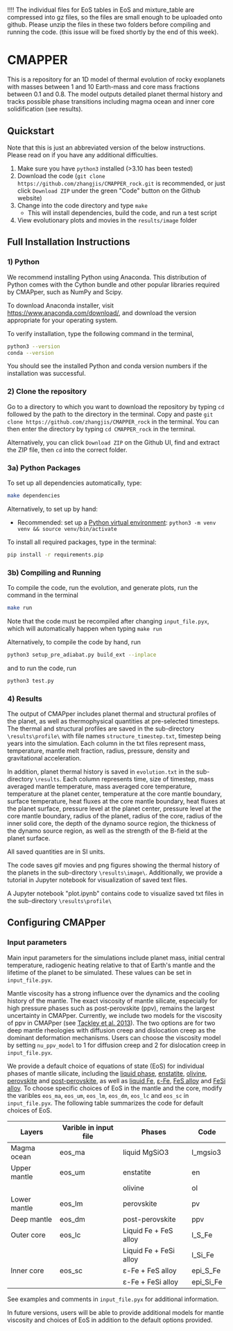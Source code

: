 #
!!!! The individual files for EoS tables in EoS and mixture_table are compressed into gz files, so the files are small enough to be uploaded onto github. Please unzip the files in these two folders before compiling and running the code. (this issue will be fixed shortly by the end of this week).

# CMAPPER

This is a repository for an 1D model of thermal evolution of rocky exoplanets
with masses between 1 and 10 Earth-mass and core mass fractions between 0.1 and
0.8. The model outputs detailed planet thermal history and tracks possible phase
transitions including magma ocean and inner core solidification (see results).

## Quickstart

Note that this is just an abbreviated version of the below instructions. Please
read on if you have any additional difficulties.

1) Make sure you have `python3` installed (>3.10 has been tested)
2) Download the code (`git clone https://github.com/zhangjis/CMAPPER_rock.git`
    is recommended, or just click `Download ZIP` under the green "Code" button
    on the Github website)
3) Change into the code directory and type `make`
    - This will install dependencies, build the code, and run a test script
4) View evolutionary plots and movies in the `results/image` folder

## Full Installation Instructions
### 1) Python
We recommend installing Python using Anaconda. This distribution of Python comes
with the Cython bundle and other popular libraries required by CMAPper, such as
NumPy and Scipy.

To download Anaconda installer, visit https://www.anaconda.com/download/, and
download the version appropriate for your operating system.

To verify installation, type the following command in the terminal,
   ```sh
   python3 --version
   conda --version
   ```
You should see the installed Python and conda version numbers if the
installation was successful.

### 2) Clone the repository
Go to a directory to which you want to download the repository by typing `cd`
followed by the path to the directory in the terminal. Copy and paste `git clone
https://github.com/zhangjis/CMAPPER_rock` in the terminal. You can then enter the
directory by typing `cd CMAPPER_rock` in the terminal.

Alternatively, you can click `Download ZIP` on the Github UI, find and extract
the ZIP file, then `cd` into the correct folder.

### 3a) Python Packages

To set up all dependencies automatically, type:
```sh
make dependencies
```

Alternatively, to set up by hand:
- Recommended: set up a [Python virtual
  environment](https://docs.python.org/3/library/venv.html): `python3 -m venv
  venv && source venv/bin/activate`

To install all required packages, type in the terminal:
```sh
pip install -r requirements.pip
```

### 3b) Compiling and Running
To compile the code, run the evolution, and generate plots, run the command in
the terminal
```sh
make run
```
Note that the code must be recompiled after changing `input_file.pyx`, which
will automatically happen when typing `make run`

Alternatively, to compile the code by hand, run
```sh
python3 setup_pre_adiabat.py build_ext --inplace
```
and to run the code, run
```sh
python3 test.py
```

### 4) Results
The output of CMAPper includes planet thermal and structural profiles of the
planet, as well as thermophysical quantities at pre-selected timesteps. The
thermal and structural profiles are saved in the sub-directory
`\results\profile\` with file names `structure_timestep.txt`, timestep being
years into the simulation. Each column in the txt files represent mass,
temperature, mantle melt fraction, radius, pressure, density and gravitational
acceleration.

In addition, planet thermal history is saved in `evolution.txt` in the
sub-directory `\results`. Each column represents time, size of timestep, mass
averaged mantle temperature, mass averaged core temperature, temperature at the
planet center, temperature at the core mantle boundary, surface temperature,
heat fluxes at the core mantle boundary, heat fluxes at the planet surface,
pressure level at the planet center, pressure level at the core mantle boundary,
radius of the planet, radius of the core, radius of the inner solid core, the
depth of the dynamo source region, the thickness of the dynamo source region, as
well as the strength of the B-field at the planet surface.

All saved quantities are in SI units.

The code saves gif movies and png figures showing the thermal history of the
planets in the sub-directory `\results\image\`. Additionally, we provide a
tutorial in Jupyter notebook for visualization of saved text files.

A Jupyter notebook "plot.ipynb" contains code to visualize saved txt files in
the sub-directory `\results\profile\`

## Configuring CMAPper
### Input parameters
Main input parameters for the simulations include planet mass, initial central
temperature, radiogenic heating relative to that of Earth's mantle and the
lifetime of the planet to be simulated. These values can be set in
`input_file.pyx`.

Mantle viscosity has a strong influence over the dynamics and the cooling
history of the mantle. The exact viscosity of mantle silicate, especially for
high pressure phases such as post-perovskite (ppv), remains the largest
uncertainty in CMAPper. Currently, we include two models for the viscosity of
ppv in CMAPper (see [Tackley et al.
2013](https://www.sciencedirect.com/science/article/abs/pii/S0019103513001231)).
The two options are for two deep mantle rheologies with diffusion creep and
dislocation creep as the dominant deformation mechanisms. Users can choose the
viscosity model by setting `nu_ppv_model` to 1 for diffusion creep and 2 for
dislocation creep in `input_file.pyx`.

We provide a default choice of equations of state (EoS) for individual phases of
mantle silicate, including the [liquid
phase](https://www.sciencedirect.com/science/article/abs/pii/S0031920117301449),
[enstatite](https://www.sciencedirect.com/science/article/pii/S0019103507001601?via%3Dihub),
[olivine](https://www.sciencedirect.com/science/article/abs/pii/S0031920108002227?via%3Dihub),
[perovskite](https://www.nature.com/articles/35082048) and
[post-perovskite](https://www.nature.com/articles/nature02701), as well as
[liquid Fe](https://www.nature.com/articles/srep41863),
[ε-Fe](https://journals.aps.org/prl/abstract/10.1103/PhysRevLett.97.215504),
[FeS
alloy](https://www.sciencedirect.com/science/article/pii/S0019103507001601?via%3Dihub)
and [FeSi
alloy](https://www.sciencedirect.com/science/article/pii/S0012821X12005183?via%3Dihub).
To choose specific choices of EoS in the mantle and the core, modify the
varibles `eos_ma`, `eos_um`, `eos_lm`, `eos_dm`, `eos_lc` and `eos_sc` in
`input_file.pyx`. The following table summarizes the code for default choices of
EoS.

| Layers         | Varible in input file | Phases                 | Code      |
| -------------- | --------------------- | ---------------------- | --------- |
| Magma ocean    | eos_ma                | liquid MgSiO3          | l_mgsio3  |
| Upper mantle   | eos_um                | enstatite              | en        |
|                |                       | olivine                | ol        |
| Lower mantle   | eos_lm                | perovskite             | pv        |
| Deep mantle    | eos_dm                | post-perovskite        | ppv       |
| Outer core     | eos_lc                | Liquid Fe + FeS alloy  | l_S_Fe    |
|                |                       | Liquid Fe + FeSi alloy | l_Si_Fe   |
| Inner core     | eos_sc                | ε-Fe + FeS alloy       | epi_S_Fe  |
|                |                       | ε-Fe + FeSi alloy      | epi_Si_Fe |


See examples and comments in `input_file.pyx` for additional information.

In future versions, users will be able to provide additional models for mantle viscosity and choices of EoS in addition to the default options provided.

